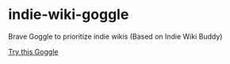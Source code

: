 # indie-wiki-goggle

Brave Goggle to prioritize indie wikis (Based on Indie Wiki Buddy)

[Try this Goggle][try]

[try]: https://search.brave.com/goggles?goggles_id=https%3A%2F%2Fraw.githubusercontent.com%2FRuiNtD%2Findie-wiki-goggle%2Frefs%2Fheads%2Fmain%2Findie_wikis.goggles
[Indie Wiki Buddy]: https://getindie.wiki/
